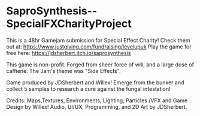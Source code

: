 # SaproSynthesis--SpecialFXCharityProject
This is a 48hr Gamejam submission for Special Effect Charity! 
Check them out at: https://www.justgiving.com/fundraising/levelupuk
Play the game for free here: https://jdsherbert.itch.io/saprosynthesis

This game is non-profit. Forged from sheer force of will, and a large dose of caffiene.
The Jam's theme was "Side Effects".

Game produced by JDSherbert and Willex!
Emerge from the bunker and collect 5 samples to research a cure against the fungal infestation!

Credits:
Maps,Textures, Environments, Lighting, Particles /VFX and Game Design by Willex!
Audio, UI/UX, Programming, and 2D Art by JDSherbert.
